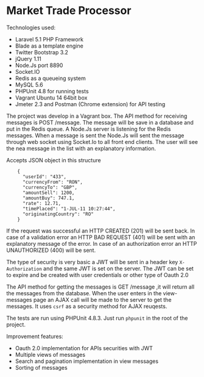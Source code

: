 Market Trade Processor
======================

Technologies used:

- Laravel 5.1 PHP Framework
- Blade as a template engine
- Twitter Bootstrap 3.2
- jQuery 1.11
- Node.Js port 8890
- Socket.IO
- Redis as a queueing system
- MySQL 5.6
- PHPUnit 4.8 for running tests
- Vagrant Ubuntu 14 64bit box
- Jmeter 2.3 and Postman (Chrome extension) for API testing

The project was develop in a Vagrant box.
The API method for receiving messages is POST /message.
The message will be save in a database and put in the Redis queue. A Node.Js server is listening for the Redis messages.
When a message is sent the Node.Js will sent the message through web socket using Socket.Io to all front end clients.
The user will see the nea message in the list with an explanatory information.

Accepts JSON object in this structure

        {
          "userId": "433",
          "currencyFrom": "RON",
          "currencyTo": "GBP",
          "amountSell": 1200,
          "amountBuy": 747.1,
          "rate": 12.71,
          "timePlaced": "1-JUL-11 10:27:44",
          "originatingCountry": "RO"
        }


If the request was successful an HTTP CREATED (201) will be sent back.
In case of a validation error an HTTP BAD REQUEST (401) will be sent with an explanatory message of the error.
In case of an authorization error an HTTP UNAUTHORIZED (400) will be sent.

The type of security is very basic a JWT will be sent in a header key `X-Authorization` and the same JWT is set on the server.
The JWT can be set to expire and be created with user credentials or other type of Oauth 2.0

The API method for getting the messages is GET /message ,it will return all the messages from the database.
When the user enters in the view-messages page an AJAX call will be made to the server to get the messages.
It uses `csrf` as a security method for AJAX reuqests.

The tests are run using PHPUnit 4.8.3. Just run `phpunit` in the root of the project.

Improvement features:

- Oauth 2.0 implementation for APIs securities with JWT
- Multiple views of messages
- Search and pagination implementation in view messages
- Sorting of messages
